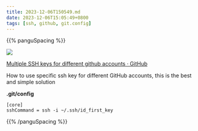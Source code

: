 ```yaml
---
title: 2023-12-06T150549.md
date: 2023-12-06T15:05:49+0800
tags: [ssh, github, git.config]
---
```

{{% panguSpacing %}}



<div class="note-link-img-wrapper"><img src="/images/2023-12-06T150549.png"></img></div>


[Multiple SSH keys for different github accounts · GitHub](https://gist.github.com/jexchan/2351996?permalink_comment_id=4607262#gistcomment-4607262)

How to use specific ssh key for different GitHub accounts, this is the best and simple solution 

**.git/config**

```text
[core]
sshCommand = ssh -i ~/.ssh/id_first_key
```

{{% /panguSpacing %}}
